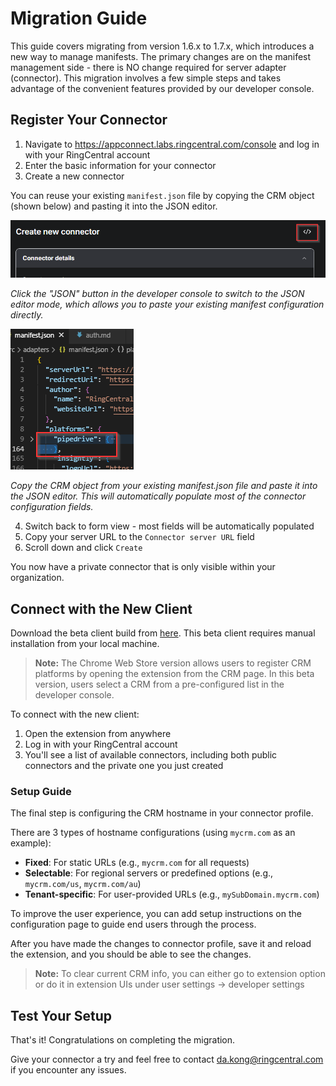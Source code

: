 # Migration Guide

This guide covers migrating from version 1.6.x to 1.7.x, which introduces a new way to manage manifests. The primary changes are on the manifest management side - there is NO change required for server adapter (connector). This migration involves a few simple steps and takes advantage of the convenient features provided by our developer console.

## Register Your Connector

1. Navigate to https://appconnect.labs.ringcentral.com/console and log in with your RingCentral account
2. Enter the basic information for your connector
3. Create a new connector

You can reuse your existing `manifest.json` file by copying the CRM object (shown below) and pasting it into the JSON editor.

![click this button to switch to JSON editor](../img/developer-console-json-editor.png)

*Click the "JSON" button in the developer console to switch to the JSON editor mode, which allows you to paste your existing manifest configuration directly.*

![copy manifest JSON](../img/developer-console-manifest-json.png)

*Copy the CRM object from your existing manifest.json file and paste it into the JSON editor. This will automatically populate most of the connector configuration fields.*

4. Switch back to form view - most fields will be automatically populated
5. Copy your server URL to the `Connector server URL` field
6. Scroll down and click `Create`

You now have a private connector that is only visible within your organization.

## Connect with the New Client

Download the beta client build from [here](https://rc-unified-crm-extension-serverlessdeploymentbuck-kvb7fti23x1f.s3.us-east-1.amazonaws.com/dist.zip?X-Amz-Algorithm=AWS4-HMAC-SHA256&X-Amz-Content-Sha256=UNSIGNED-PAYLOAD&X-Amz-Credential=ASIAXUJPC3ZV3KKUYCQF%2F20250912%2Fus-east-1%2Fs3%2Faws4_request&X-Amz-Date=20250912T054720Z&X-Amz-Expires=300&X-Amz-Security-Token=IQoJb3JpZ2luX2VjEK7%2F%2F%2F%2F%2F%2F%2F%2F%2F%2FwEaCXVzLWVhc3QtMSJGMEQCIHjdIMYQsz5gHuUCM2LbUhvdENSskHQIYwajGxCJTJMrAiB%2BvRcsRtNpjCro%2FSpxkT54uAAXh5oYOiZpNE8s9VFi%2FSqIAwgnEAAaDDUyNDYyMTYzNTE3OSIMUiUYUmcWKM0hNdydKuUCmpuxajve%2BUTYWJNB%2FsC%2BNyYqtjHF72HePkqV7xttxJeaRmXncE2%2FOJcVDPfNyRzX7sqG405eAgpPbJUlyP6XPhEl%2B4cix6ErMCOlj%2Fk5oNRQMbzpZ9Ld2a8JerI%2BxxkWJPhqUMMjrkLjrzxIlE3ARBgnqbNH4xf5ZdhMy1RzqtF14EIQ5HtFRXYZnK88%2FXMAU5S5X06aIibOoQk2%2BLoQQ1b%2B%2FC8yIPzbJ8BdHc93PzzztXhxcBWJFq8st2aSxsHJzQcIRAEh10huaPJ%2BoXulzZ%2Fe0z%2BSx39sAzV9HY6X0G%2Be%2FUItXdX6u7qNa4YqNblDe5lqhpRUHoPxttclmavUYKoaeAO9QjNGOw8%2FVKrcxKU8MC0TrIraXJKV7qo%2FkP%2FS%2FdP9U1ACBfcTERy9Dx113pCQniZm6Tw85w0g3O4EojLiJ3%2B92huhMx2eNC%2BY3ZUtnNb0fhyAuroNQIvYtwUQpEqKRQDBMPrljsYGOoUCxND9KmjGFFII4APlr%2FlFUcGTfKclsY4gMp4KK1yxJJWS3ckXH6o8Qw2zocL5ZJlcb%2FxQw8rvwkn6Gxfv3FXXPjuSpv1jguIYzd1l%2BB%2FOOZs1iq9JNknCl2hWGeatA0YhjGru%2F2E7OsPMv8cZIHGwd6yzVgvXcnaEWm%2F%2FOV0PIcG8m1WpspVloS4y8cOuKvVeeuJ1oVjsMCdw66gyd5UiYgXTW9QSLhFC5itDkHKX1IJZ9QRiR1ushADf79wRBYa1f4KmfOJFqlNvNLctrl4LvXYeXnqBo0nrSHuygjgZUvncedxY6ZqBjxl24STfw6QZuPCthmP66k104UQsZpcQ9ac2abOv&X-Amz-Signature=2e355a7ecd3a2b8a282185837fb246c6957d938c80382f1d6889a59ad9bb5823&X-Amz-SignedHeaders=host&response-content-disposition=inline). This beta client requires manual installation from your local machine.

> **Note:** The Chrome Web Store version allows users to register CRM platforms by opening the extension from the CRM page. In this beta version, users select a CRM from a pre-configured list in the developer console.

To connect with the new client:

1. Open the extension from anywhere
2. Log in with your RingCentral account
3. You'll see a list of available connectors, including both public connectors and the private one you just created

### Setup Guide

The final step is configuring the CRM hostname in your connector profile.

There are 3 types of hostname configurations (using `mycrm.com` as an example):

- **Fixed**: For static URLs (e.g., `mycrm.com` for all requests)
- **Selectable**: For regional servers or predefined options (e.g., `mycrm.com/us`, `mycrm.com/au`)
- **Tenant-specific**: For user-provided URLs (e.g., `mySubDomain.mycrm.com`)

To improve the user experience, you can add setup instructions on the configuration page to guide end users through the process.

After you have made the changes to connector profile, save it and reload the extension, and you should be able to see the changes.

> **Note:** To clear current CRM info, you can either go to extension option or do it in extension UIs under user settings -> developer settings

## Test Your Setup

That's it! Congratulations on completing the migration. 

Give your connector a try and feel free to contact da.kong@ringcentral.com if you encounter any issues.